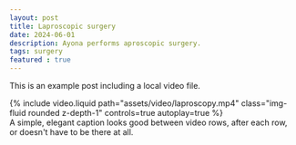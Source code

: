 ```yaml
---
layout: post
title: Laproscopic surgery
date: 2024-06-01
description: Ayona performs aproscopic surgery.
tags: surgery
featured : true
---
```



This is an example post including a local video file.

<div class="row mt-3">
    <div class="col-sm mt-3 mt-md-0">
        {% include video.liquid path="assets/video/laproscopy.mp4" class="img-fluid rounded z-depth-1" controls=true autoplay=true %}
    </div>
</div>
<div class="caption">
    A simple, elegant caption looks good between video rows, after each row, or doesn't have to be there at all.
</div>